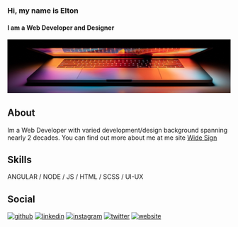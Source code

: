 ### Hi, my name is Elton
#### I am a Web Developer and Designer
![I am a Web Developer and Designer](https://github.com/EltonWhybrow/EltonWhybrow/blob/main/gh-profile-banner.png?raw=true)

## About

Im a Web Developer with varied development/design background spanning nearly 2 decades. You can find out more about  me at me site [Wide Sign](https://widesign.co.uk) 

## Skills

ANGULAR / NODE / JS / HTML / SCSS / UI-UX

## Social

[<img src='https://cdn.jsdelivr.net/npm/simple-icons@3.0.1/icons/github.svg' alt='github' height='40'>](https://github.com/EltonWhybrow)  [<img src='https://cdn.jsdelivr.net/npm/simple-icons@3.0.1/icons/linkedin.svg' alt='linkedin' height='40'>](https://www.linkedin.com/in/elton-whybrow/)  [<img src='https://cdn.jsdelivr.net/npm/simple-icons@3.0.1/icons/instagram.svg' alt='instagram' height='40'>](https://www.instagram.com/eltongram/)  [<img src='https://cdn.jsdelivr.net/npm/simple-icons@3.0.1/icons/twitter.svg' alt='twitter' height='40'>](https://twitter.com/eltonwhybrow)  [<img src='https://cdn.jsdelivr.net/npm/simple-icons@3.0.1/icons/icloud.svg' alt='website' height='40'>](https://widesign.co.uk)  

